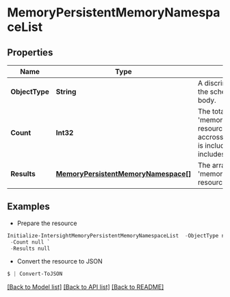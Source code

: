 # MemoryPersistentMemoryNamespaceList
## Properties

Name | Type | Description | Notes
------------ | ------------- | ------------- | -------------
**ObjectType** | **String** | A discriminator value to disambiguate the schema of a HTTP GET response body. | 
**Count** | **Int32** | The total number of &#39;memory.PersistentMemoryNamespace&#39; resources matching the request, accross all pages. The &#39;Count&#39; attribute is included when the HTTP GET request includes the &#39;$inlinecount&#39; parameter. | [optional] 
**Results** | [**MemoryPersistentMemoryNamespace[]**](MemoryPersistentMemoryNamespace.md) | The array of &#39;memory.PersistentMemoryNamespace&#39; resources matching the request. | [optional] 

## Examples

- Prepare the resource
```powershell
Initialize-IntersightMemoryPersistentMemoryNamespaceList  -ObjectType null `
 -Count null `
 -Results null
```

- Convert the resource to JSON
```powershell
$ | Convert-ToJSON
```

[[Back to Model list]](../README.md#documentation-for-models) [[Back to API list]](../README.md#documentation-for-api-endpoints) [[Back to README]](../README.md)

